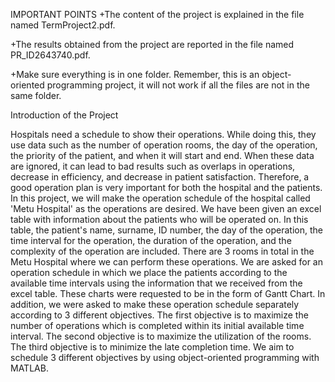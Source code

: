 IMPORTANT POINTS
+The content of the project is explained in the file named TermProject2.pdf.

+The results obtained from the project are reported in the file named PR_ID2643740.pdf.

+Make sure everything is in one folder. Remember, this is an object-oriented programming project, it will not work if all the files are not in the same folder.

Introduction of the Project

Hospitals need a schedule to show their operations. While doing this, they use data such as the
number of operation rooms, the day of the operation, the priority of the patient, and when it will
start and end. When these data are ignored, it can lead to bad results such as overlaps in
operations, decrease in efficiency, and decrease in patient satisfaction. Therefore, a good
operation plan is very important for both the hospital and the patients. In this project, we will
make the operation schedule of the hospital called 'Metu Hospital' as the operations are desired.
We have been given an excel table with information about the patients who will be operated on.
In this table, the patient's name, surname, ID number, the day of the operation, the time interval
for the operation, the duration of the operation, and the complexity of the operation are included.
There are 3 rooms in total in the Metu Hospital where we can perform these operations. We are
asked for an operation schedule in which we place the patients according to the available time
intervals using the information that we received from the excel table. These charts were requested
to be in the form of Gantt Chart. In addition, we were asked to make these operation schedule
separately according to 3 different objectives. The first objective is to maximize the number of
operations which is completed within its initial available time interval. The second objective is to 
maximize the utilization of the rooms. The third objective is to minimize the late completion time.
We aim to schedule 3 different objectives by using object-oriented programming with MATLAB.
